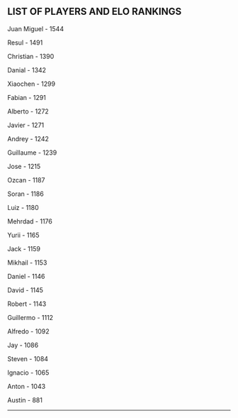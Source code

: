 ## LIST OF PLAYERS AND ELO RANKINGS


Juan Miguel - 1544


Resul - 1491


Christian - 1390


Danial - 1342


Xiaochen - 1299


Fabian - 1291


Alberto - 1272


Javier - 1271


Andrey - 1242


Guillaume - 1239


Jose - 1215


Ozcan - 1187


Soran - 1186


Luiz - 1180


Mehrdad - 1176


Yurii - 1165


Jack - 1159


Mikhail - 1153


Daniel - 1146


David - 1145


Robert - 1143


Guillermo - 1112


Alfredo - 1092


Jay - 1086


Steven - 1084


Ignacio - 1065


Anton - 1043


Austin - 881



--------------------------------------------------------------
